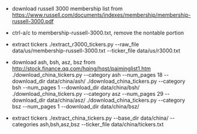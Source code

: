 - download russell 3000 membership list from
    https://www.russell.com/documents/indexes/membership/membership-russell-3000.pdf
- ctrl-a/c to membership-russell-3000.txt, remove the nontable portion
- extract tickers
    ./extract_r3000_tickers.py --raw_file data/us/membership-russell-3000.txt --ticker_file data/us/r3000.txt

- download ash, bsh, asz, bsz from
    http://stock.finance.qq.com/hqing/hqst/paiminglist1.htm
    ./download_china_tickers.py --category ash --num_pages 18 --download_dir data/china/ash/
    ./download_china_tickers.py --category bsh --num_pages 1 --download_dir data/china/bsh/
    ./download_china_tickers.py --category asz --num_pages 29 --download_dir data/china/asz/
    ./download_china_tickers.py --category bsz --num_pages 1 --download_dir data/china/bsz/
- extract tickers
    ./extract_china_tickers.py --base_dir data/china/ --categories ash,bsh,asz,bsz --ticker_file data/china/tickers.txt


